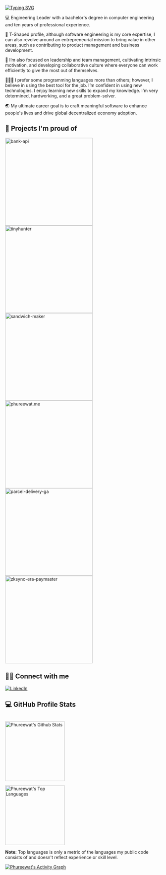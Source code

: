 [![Typing SVG](https://readme-typing-svg.demolab.com?font=Fira+Code&pause=1000&random=false&width=435&lines=Hi%2C+I'm+Phureewat!+%F0%9F%91%8B%F0%9F%8F%BB)](https://github.com/phureewat29)

💻 Engineering Leader with a bachelor's degree in computer engineering and ten years of professional experience.

🏃 T-Shaped profile, although software engineering is my core expertise, I can also revolve around an entrepreneurial mission to bring value in other areas, such as contributing to product management and business development.

🎯 I’m also focused on leadership and team management, cultivating intrinsic motivation, and developing collaborative culture where everyone can work efficiently to give the most out of themselves.

🧑🏻‍💻 I prefer some programming languages more than others; however, I believe in using the best tool for the job. I’m confident in using new technologies. I enjoy learning new skills to expand my knowledge. I'm very determined, hardworking, and a great problem-solver.

🌏 My ultimate career goal is to craft meaningful software to enhance people's lives and drive global decentralized economy adoption.

## 📕 Projects I'm proud of
<p align="left">
    <a href="https://github.com/phureewat29/bank-api"><img width="282" src="https://denvercoder1-github-readme-stats.vercel.app/api/pin/?username=phureewat29&repo=bank-api&theme=react&bg_color=1F222E&title_color=F85D7F&icon_color=F8D866&hide_border=true&show_icons=false" alt="bank-api"></a>
    <a href="https://github.com/phureewat29/tinyhunter"><img width="282" src="https://denvercoder1-github-readme-stats.vercel.app/api/pin/?username=phureewat29&repo=tinyhunter&theme=react&bg_color=1F222E&title_color=F85D7F&icon_color=F8D866&hide_border=true&show_icons=false" alt="tinyhunter"></a>
    <a href="https://github.com/phureewat29/sandwich-maker"><img width="282" src="https://denvercoder1-github-readme-stats.vercel.app/api/pin/?username=phureewat29&repo=sandwich-maker&theme=react&bg_color=1F222E&title_color=F85D7F&icon_color=F8D866&hide_border=true&show_icons=false" alt="sandwich-maker"></a>
    <a href="https://github.com/phureewat29/phureewat.me"><img width="282" src="https://denvercoder1-github-readme-stats.vercel.app/api/pin/?username=phureewat29&repo=phureewat.me&theme=react&bg_color=1F222E&title_color=F85D7F&icon_color=F8D866&hide_border=true&show_icons=false" alt="phureewat.me"></a>
    <a href="https://github.com/phureewat29/parcel-delivery-ga"><img width="282" src="https://denvercoder1-github-readme-stats.vercel.app/api/pin/?username=phureewat29&repo=parcel-delivery-ga&theme=react&bg_color=1F222E&title_color=F85D7F&icon_color=F8D866&hide_border=true&show_icons=false" alt="parcel-delivery-ga"></a>
    <a href="https://github.com/phureewat29/zksync-era-paymaster"><img width="282" src="https://denvercoder1-github-readme-stats.vercel.app/api/pin/?username=phureewat29&repo=zksync-era-paymaster&theme=react&bg_color=1F222E&title_color=F85D7F&icon_color=F8D866&hide_border=true&show_icons=false" alt="zksync-era-paymaster"></a>
</p>

## 🙋‍♂️ Connect with me
<p align="left">
<a href="https://www.linkedin.com/in/phureewat/"><img alt="LinkedIn" title="LinkedIn" src="https://img.shields.io/badge/-LinkedIn-blue?style=for-the-badge&logo=Linkedin&logoColor=white"/></a>
</p>

## 💻 GitHub Profile Stats
\
<a href="https://github.com/anuraghazra/github-readme-stats"><img alt="Phureewat's Github Stats" src="https://denvercoder1-github-readme-stats.vercel.app/api/?username=phureewat29&show_icons=true&count_private=true&theme=react&hide_border=true&bg_color=1F222E&title_color=F85D7F&icon_color=F8D866" height="192px"/></a>


<a href="https://github.com/anuraghazra/github-readme-stats"><img alt="Phureewat's Top Languages" src="https://denvercoder1-github-readme-stats.vercel.app/api/top-langs/?username=phureewat29&langs_count=8&layout=compact&theme=react&hide_border=true&bg_color=1F222E&title_color=F85D7F&icon_color=F8D866&hide=Jupyter%20Notebook,Roff" height="192px"/></a>
<br/>

<b>Note:</b> Top languages is only a metric of the languages my public code consists of and doesn't reflect experience or skill level.

<a href="https://github.com/ashutosh00710/github-readme-activity-graph"><img alt="Phureewat's Activity Graph" src="https://github-readme-activity-graph.vercel.app/graph/?username=phureewat29&bg_color=1F222E&color=F8D866&line=F85D7F&point=FFFFFF&hide_border=true" /></a>
